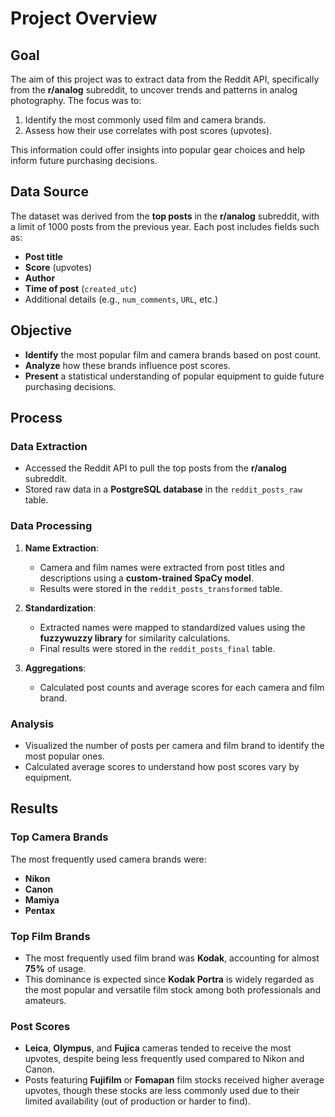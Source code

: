 # Project Overview  

## Goal  
The aim of this project was to extract data from the Reddit API, specifically from the **r/analog** subreddit, to uncover trends and patterns in analog photography. The focus was to:  
1. Identify the most commonly used film and camera brands.  
2. Assess how their use correlates with post scores (upvotes).  

This information could offer insights into popular gear choices and help inform future purchasing decisions.  

## Data Source  
The dataset was derived from the **top posts** in the **r/analog** subreddit, with a limit of 1000 posts from the previous year. Each post includes fields such as:  
- **Post title**  
- **Score** (upvotes)  
- **Author**  
- **Time of post** (`created_utc`)  
- Additional details (e.g., `num_comments`, `URL`, etc.)  

## Objective  
- **Identify** the most popular film and camera brands based on post count.  
- **Analyze** how these brands influence post scores.  
- **Present** a statistical understanding of popular equipment to guide future purchasing decisions.  

## Process  

### Data Extraction  
- Accessed the Reddit API to pull the top posts from the **r/analog** subreddit.  
- Stored raw data in a **PostgreSQL database** in the `reddit_posts_raw` table.  

### Data Processing  
1. **Name Extraction**:  
   - Camera and film names were extracted from post titles and descriptions using a **custom-trained SpaCy model**.  
   - Results were stored in the `reddit_posts_transformed` table.  

2. **Standardization**:  
   - Extracted names were mapped to standardized values using the **fuzzywuzzy library** for similarity calculations.  
   - Final results were stored in the `reddit_posts_final` table.  

3. **Aggregations**:  
   - Calculated post counts and average scores for each camera and film brand.  

### Analysis  
- Visualized the number of posts per camera and film brand to identify the most popular ones.  
- Calculated average scores to understand how post scores vary by equipment.  

## Results  

### Top Camera Brands  
The most frequently used camera brands were:  
- **Nikon**  
- **Canon**  
- **Mamiya**  
- **Pentax**  

### Top Film Brands  
- The most frequently used film brand was **Kodak**, accounting for almost **75%** of usage.  
- This dominance is expected since **Kodak Portra** is widely regarded as the most popular and versatile film stock among both professionals and amateurs.  

### Post Scores  
- **Leica**, **Olympus**, and **Fujica** cameras tended to receive the most upvotes, despite being less frequently used compared to Nikon and Canon.  
- Posts featuring **Fujifilm** or **Fomapan** film stocks received higher average upvotes, though these stocks are less commonly used due to their limited availability (out of production or harder to find).  
